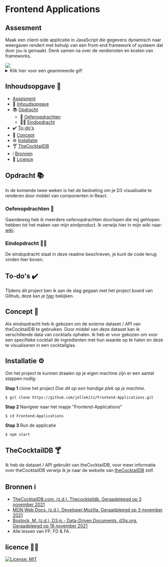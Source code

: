 # Frontend Applications

## Assesment
Maak een client-side applicatie in JavaScript die gegevens dynamisch naar weergaven rendert met behulp van een front-end framework of systeem dat door jou is gemaakt. Denk samen na over de verdiensten en kosten van frameworks.

<img src="https://user-images.githubusercontent.com/15923433/144222774-1d453219-b321-4009-b8e1-279317182079.png" />

<details>
  <summary>Klik hier voor een geanimeerde gif!</summary>
  <img src="https://user-images.githubusercontent.com/15923433/144426054-acf5ef60-3212-4c1f-981b-a9bf604bf808.gif"/>
</details>

## Inhoudsopgave 📑

* [Assesment](#assesment)
* 📑 [Inhoudsopgave](#inhoudsopgave)
* 📚 [Opdracht](#opdracht)
  * 📝 [Oefenopdrachten](#oefenopdrachten)
  * 👨‍🎓 [Eindopdracht](#eindopdracht)
* ✔️ [To-do's](#to-do's)
* 📕 [Concept](#concept)
* ⚙️ [Installatie](#installatie)
* 🍸 [TheCocktailDB](#theCocktailDB)
* ℹ️ [Bronnen](#bronnen)
* 👮‍ [Licence](#licence)

## Opdracht 📚
In de komende twee weken is het de bedoeling om je D3 visualisatie te renderen door middel van componenten in React.

### Oefenopdrachten 📝
Gaandeweg heb ik meerdere oefenopdrachten doorlopen die mij gehlopen hebben tot het maken van mijn eindproduct. Ik verwijs hier in mijn wiki naar: [wiki](https://github.com/jellekitz/Frontend-Applications/wiki).

### Eindopdracht 👨‍🎓
De eindopdracht staat in deze readme beschreven, je kunt de code terug vinden hier boven.

## To-do's ✔️
TIjdens dit project ben ik aan de slag gegaan met het project board van Github, deze kan je [hier](https://github.com/jellekitz/Frontend-Applications/projects/1) bekijken.

## Concept 📕
Als eindopdracht heb ik gekozen om de externe dataset / API van theCocktailDB te gebruiken. Door middel van deze dataset kan ik verschillende data van cocktails ophalen. Ik heb er voor gekozen om voor een specifieke cocktail de ingredienten met hun waarde op te halen en deze te visualiseren in een cocktailglas.

## Installatie ⚙️
Om het project te kunnen draaien op je eigen machine zijn er een aantal stappen nodig:

**Stap 1** clone het project
_Doe dit op een handige plek op je machine._

```
$ git clone https://github.com/jellekitz/Frontend-Applications.git
```

**Stap 2** Navigeer naar het mapje "Frontend-Applications"
```
$ cd Frontend-Applications
```

**Stap 3** Run de applicatie
```
$ npm start
```

## TheCocktailDB 🍸
Ik heb de dataset / API gebruikt van theCocktailDB, voor meer informatie over theCocktailDB verwijs ik je naar de website van [theCocktailDB](https://www.thecocktaildb.com/) zelf.

## Bronnen ℹ️
* [TheCocktailDB.com. (z.d.). Thecocktaildb. Geraadpleegd op 3 november 2021](https://www.thecocktaildb.com/)
* [MDN Web Docs. (z.d.). Developer.Mozilla. Geraadpleegd op 3 november 2021](https://developer.mozilla.org/en-US/)
* [Bostock, M. (z.d.). D3.js - Data-Driven Documents. d3js.org. Geraadpleegd op 18 november 2021](https://d3js.org/)
* Alle lessen van FP, FD & FA.

## licence 👮‍♂️

[![License: MIT](https://img.shields.io/badge/License-MIT-yellow.svg)](https://opensource.org/licenses/MIT)


